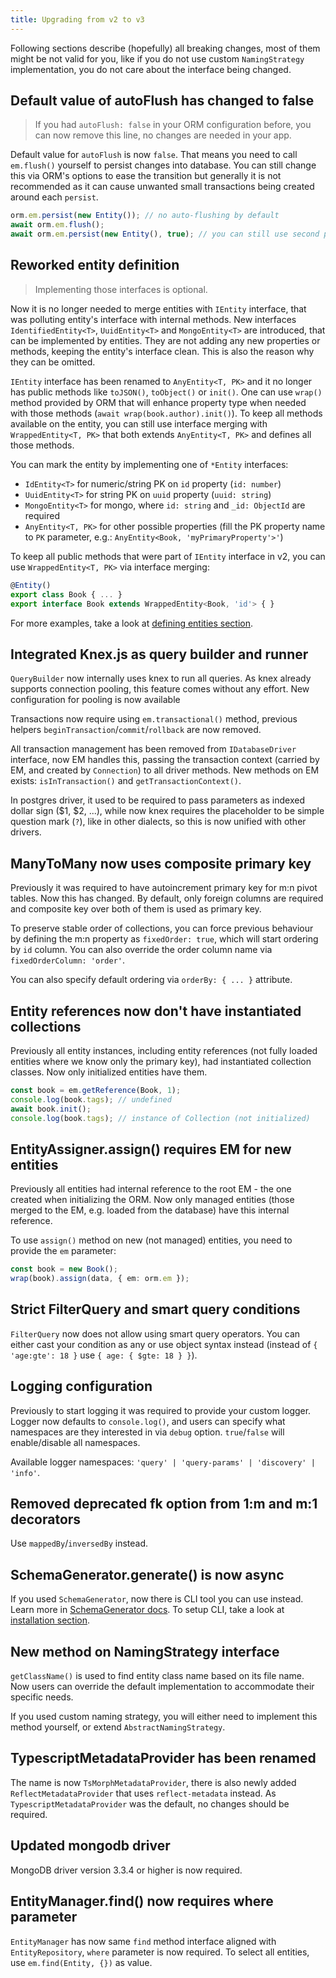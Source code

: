 ```yaml
---
title: Upgrading from v2 to v3
---
```


Following sections describe (hopefully) all breaking changes, most of them might be not valid for you, like if you do not use custom `NamingStrategy` implementation, you do not care about the interface being changed.

## Default value of autoFlush has changed to false

> If you had `autoFlush: false` in your ORM configuration before, you can now remove this line, no changes are needed in your app.

Default value for `autoFlush` is now `false`. That means you need to call `em.flush()` yourself to persist changes into database. You can still change this via ORM's options to ease the transition but generally it is not recommended as it can cause unwanted small transactions being created around each `persist`.

```ts
orm.em.persist(new Entity()); // no auto-flushing by default
await orm.em.flush();
await orm.em.persist(new Entity(), true); // you can still use second parameter to auto-flush
```

## Reworked entity definition

> Implementing those interfaces is optional.

Now it is no longer needed to merge entities with `IEntity` interface, that was polluting entity's interface with internal methods. New interfaces `IdentifiedEntity<T>`, `UuidEntity<T>` and `MongoEntity<T>` are introduced, that can be implemented by entities. They are not adding any new properties or methods, keeping the entity's interface clean. This is also the reason why they can be omitted.

`IEntity` interface has been renamed to `AnyEntity<T, PK>` and it no longer has public methods like `toJSON()`, `toObject()` or `init()`. One can use `wrap()` method provided by ORM that will enhance property type when needed with those methods (`await wrap(book.author).init()`). To keep all methods available on the entity, you can still use interface merging with `WrappedEntity<T, PK>` that both extends `AnyEntity<T, PK>` and defines all those methods.

You can mark the entity by implementing one of `*Entity` interfaces:

- `IdEntity<T>` for numeric/string PK on `id` property (`id: number`)
- `UuidEntity<T>` for string PK on `uuid` property (`uuid: string`)
- `MongoEntity<T>` for mongo, where `id: string` and `_id: ObjectId` are required
- `AnyEntity<T, PK>` for other possible properties (fill the PK property name to `PK` parameter, e.g.: `AnyEntity<Book, 'myPrimaryProperty'>'`)

To keep all public methods that were part of `IEntity` interface in v2, you can use `WrappedEntity<T, PK>` via interface merging:

```ts
@Entity()
export class Book { ... }
export interface Book extends WrappedEntity<Book, 'id'> { }
```

For more examples, take a look at [defining entities section](./defining-entities.md).

## Integrated Knex.js as query builder and runner

`QueryBuilder` now internally uses knex to run all queries. As knex already supports connection pooling, this feature comes without any effort. New configuration for pooling is now available

Transactions now require using `em.transactional()` method, previous helpers `beginTransaction`/`commit`/`rollback` are now removed.

All transaction management has been removed from `IDatabaseDriver` interface, now EM handles this, passing the transaction context (carried by EM, and created by `Connection`) to all driver methods. New methods on EM exists: `isInTransaction()` and `getTransactionContext()`.

In postgres driver, it used to be required to pass parameters as indexed dollar sign ($1, $2, ...), while now knex requires the placeholder to be simple question mark (`?`), like in other dialects, so this is now unified with other drivers.

## ManyToMany now uses composite primary key

Previously it was required to have autoincrement primary key for m:n pivot tables. Now this has changed. By default, only foreign columns are required and composite key over both of them is used as primary key.

To preserve stable order of collections, you can force previous behaviour by defining the m:n property as `fixedOrder: true`, which will start ordering by `id` column. You can also override the order column name via `fixedOrderColumn: 'order'`.

You can also specify default ordering via `orderBy: { ... }` attribute.

## Entity references now don't have instantiated collections

Previously all entity instances, including entity references (not fully loaded entities where we know only the primary key), had instantiated collection classes. Now only initialized entities have them.

```ts
const book = em.getReference(Book, 1);
console.log(book.tags); // undefined
await book.init();
console.log(book.tags); // instance of Collection (not initialized)
```

## EntityAssigner.assign() requires EM for new entities

Previously all entities had internal reference to the root EM - the one created when initializing the ORM. Now only managed entities (those merged to the EM, e.g. loaded from the database) have this internal reference.

To use `assign()` method on new (not managed) entities, you need to provide the `em` parameter:

```ts
const book = new Book();
wrap(book).assign(data, { em: orm.em });
```

## Strict FilterQuery and smart query conditions

`FilterQuery` now does not allow using smart query operators. You can either cast your condition as any or use object syntax instead (instead of `{ 'age:gte': 18 }` use `{ age: { $gte: 18 } }`).

## Logging configuration

Previously to start logging it was required to provide your custom logger. Logger now defaults to `console.log()`, and users can specify what namespaces are they interested in via `debug` option. `true`/`false` will enable/disable all namespaces.

Available logger namespaces: `'query' | 'query-params' | 'discovery' | 'info'`.

## Removed deprecated fk option from 1:m and m:1 decorators

Use `mappedBy`/`inversedBy` instead.

## SchemaGenerator.generate() is now async

If you used `SchemaGenerator`, now there is CLI tool you can use instead. Learn more in [SchemaGenerator docs](schema-generator.md). To setup CLI, take a look at [installation section](./quick-start.md).

## New method on NamingStrategy interface

`getClassName()` is used to find entity class name based on its file name. Now users can override the default implementation to accommodate their specific needs.

If you used custom naming strategy, you will either need to implement this method yourself, or extend `AbstractNamingStrategy`.

## TypescriptMetadataProvider has been renamed

The name is now `TsMorphMetadataProvider`, there is also newly added `ReflectMetadataProvider` that uses `reflect-metadata` instead. As `TypescriptMetadataProvider` was the default, no changes should be required.

## Updated mongodb driver

MongoDB driver version 3.3.4 or higher is now required.

## EntityManager.find() now requires where parameter

`EntityManager` has now same `find` method interface aligned with `EntityRepository`, `where` parameter is now required. To select all entities, use `em.find(Entity, {})` as value.
